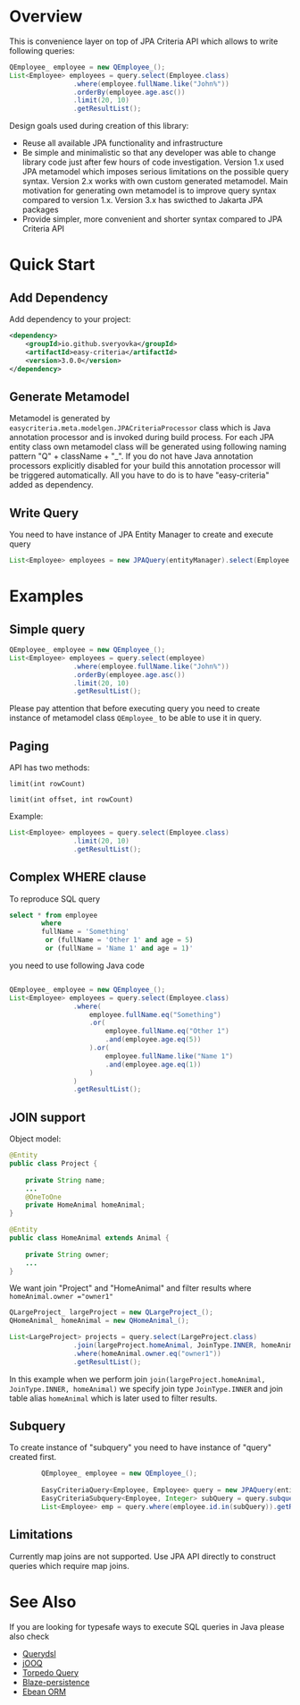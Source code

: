 # Overview
This is convenience layer on top of JPA Criteria API which allows to write following queries:
```java
QEmployee_ employee = new QEmployee_();
List<Employee> employees = query.select(Employee.class)
				.where(employee.fullName.like("John%"))
				.orderBy(employee.age.asc())
				.limit(20, 10)							
				.getResultList();
```
Design goals used during creation of this library:
* Reuse all available JPA functionality and infrastructure
* Be simple and minimalistic so that any developer was able to change library code just after few hours of code investigation. Version 1.x used JPA metamodel which imposes serious limitations on the possible query syntax. Version 2.x works with own custom generated metamodel. Main motivation for generating own metamodel is to improve query syntax compared to version 1.x. Version 3.x has swicthed to Jakarta JPA packages
* Provide simpler, more convenient and shorter syntax compared to JPA Criteria API 

# Quick Start
## Add Dependency
Add dependency to your project:
```xml
<dependency>
    <groupId>io.github.sveryovka</groupId>
    <artifactId>easy-criteria</artifactId>
    <version>3.0.0</version>
</dependency>
```
## Generate Metamodel
Metamodel is generated by ```easycriteria.meta.modelgen.JPACriteriaProcessor``` class which is Java annotation processor and is invoked during build process. For each JPA entity class own metamodel class will be generated using following naming pattern "Q" + className + "_". If you do not have Java annotation processors explicitly disabled for your build this annotation processor will be triggered automatically. All you have to do is to have "easy-criteria" added as dependency.

## Write Query
You need to have instance of JPA Entity Manager to create and execute query
```java
List<Employee> employees = new JPAQuery(entityManager).select(Employee.class).getResultList();
``` 

# Examples
## Simple query
```java
QEmployee_ employee = new QEmployee_();
List<Employee> employees = query.select(employee)
				.where(employee.fullName.like("John%"))
				.orderBy(employee.age.asc())
				.limit(20, 10)				
				.getResultList();
```
Please pay attention that before executing query you need to create instance of metamodel class ```QEmployee_``` to be able to use it in query. 

## Paging
API has two methods:
```
limit(int rowCount)

limit(int offset, int rowCount) 

```
Example:
```java
List<Employee> employees = query.select(Employee.class)				
				.limit(20, 10)				
				.getResultList();
```


## Complex WHERE clause
To reproduce SQL query
```sql
select * from employee 
        where 
        fullName = 'Something' 
		 or (fullName = 'Other 1' and age = 5)
		 or (fullName = 'Name 1' and age = 1)'
```
you need to use following Java code
```java

QEmployee_ employee = new QEmployee_();
List<Employee> employees = query.select(Employee.class)
				.where(
					employee.fullName.eq("Something")
					.or(
						employee.fullName.eq("Other 1")
						.and(employee.age.eq(5))
					).or(
						employee.fullName.like("Name 1")
						.and(employee.age.eq(1))
					)
				)
				.getResultList();
```

## JOIN support
Object model:
```java
@Entity
public class Project {
	
	private String name;
	...
	@OneToOne
	private HomeAnimal homeAnimal;
}

@Entity
public class HomeAnimal extends Animal {
	
	private String owner;
	...
}
```
We want join "Project" and "HomeAnimal" and filter results where ```homeAnimal.owner ="owner1"```
```java
QLargeProject_ largeProject = new QLargeProject_();
QHomeAnimal_ homeAnimal = new QHomeAnimal_();

List<LargeProject> projects = query.select(LargeProject.class)
				.join(largeProject.homeAnimal, JoinType.INNER, homeAnimal)
				.where(homeAnimal.owner.eq("owner1"))
				.getResultList();
```
In this example when we perform join ```join(largeProject.homeAnimal, JoinType.INNER, homeAnimal)``` we specify join type ```JoinType.INNER``` and join table alias ```homeAnimal``` which is later used to filter results.

## Subquery
To create instance of "subquery" you need to have instance of "query" created first. 
```java
		QEmployee_ employee = new QEmployee_();		
		
		EasyCriteriaQuery<Employee, Employee> query = new JPAQuery(entityManager).select(Employee.class);
		EasyCriteriaSubquery<Employee, Integer> subQuery = query.subquerySelect(employee.id).where(employee.fullName.eq("fullName1"));
		List<Employee> emp = query.where(employee.id.in(subQuery)).getResultList()
```

## Limitations
Currently map joins are not supported. Use JPA API directly to construct queries which require map joins.

# See Also
If you are looking for typesafe ways to execute SQL queries in Java please also check
* [Querydsl](http://www.querydsl.com)
* [jOOQ](https://www.jooq.org/)
* [Torpedo Query](http://torpedoquery.org)
* [Blaze-persistence](https://github.com/Blazebit/blaze-persistence)
* [Ebean ORM](https://ebean.io/)

